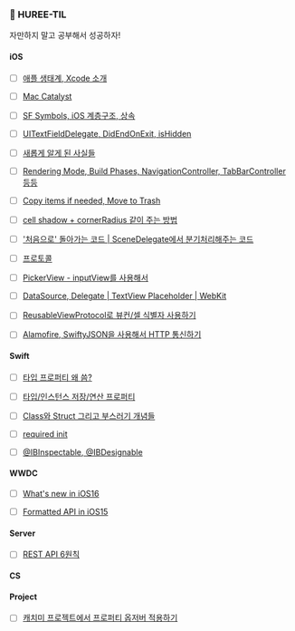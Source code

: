 ### 🥳 HUREE-TIL

자만하지 말고 공부해서 성공하자!


#### iOS

- [ ] [애플 생태계, Xcode 소개](https://roniruny.tistory.com/173?category=906090)
- [ ] [Mac Catalyst](https://roniruny.tistory.com/172)
- [ ] [SF Symbols, iOS 계층구조, 상속](https://roniruny.tistory.com/175)
- [ ] [UITextFieldDelegate, DidEndOnExit, isHidden](https://roniruny.tistory.com/177)
- [ ] [새롭게 알게 된 사실들](https://roniruny.tistory.com/178)
- [ ] [Rendering Mode, Build Phases, NavigationController, TabBarController 등등](https://roniruny.tistory.com/179)
- [ ] [Copy items if needed, Move to Trash](https://roniruny.tistory.com/180)
- [ ] [cell shadow + cornerRadius 같이 주는 방법](https://roniruny.tistory.com/184)
- [ ] ['처음으로' 돌아가는 코드 | SceneDelegate에서 분기처리해주는 코드](https://roniruny.tistory.com/188)
- [ ] [프로토콜](https://roniruny.tistory.com/189)
- [ ] [PickerView - inputView를 사용해서](https://roniruny.tistory.com/190)
- [ ] [DataSource, Delegate | TextView Placeholder | WebKit](https://roniruny.tistory.com/191)
- [ ] [ReusableViewProtocol로 뷰컨/셀 식별자 사용하기](https://roniruny.tistory.com/196)
- [ ] [Alamofire, SwiftyJSON을 사용해서 HTTP 통신하기](https://roniruny.tistory.com/198)


#### Swift
- [ ] [타입 프로퍼티 왜 씀?](https://roniruny.tistory.com/185)
- [ ] [타입/인스턴스 저장/연산 프로퍼티](https://roniruny.tistory.com/186) 
- [ ] [Class와 Struct 그리고 부스러기 개념들](https://roniruny.tistory.com/193)
- [ ] [required init](https://roniruny.tistory.com/204)
- [ ] [@IBInspectable, @IBDesignable](https://roniruny.tistory.com/203)


#### WWDC
- [ ] [What's new in iOS16](https://roniruny.tistory.com/174)
- [ ] [Formatted API in iOS15](https://roniruny.tistory.com/181)


#### Server
- [ ] [REST API 6원칙](https://roniruny.tistory.com/195)


#### CS


#### Project
- [ ] [캐치미 프로젝트에서 프로퍼티 옵저버 적용하기](https://roniruny.tistory.com/194)
